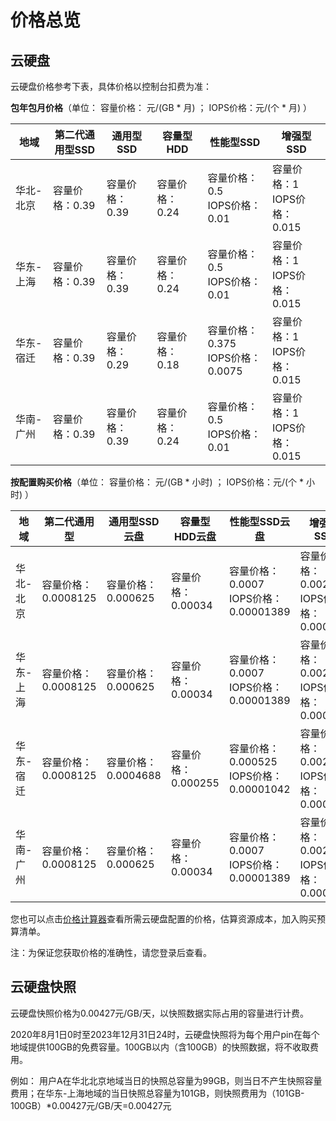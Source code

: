 # 价格总览

## 云硬盘

云硬盘价格参考下表，具体价格以控制台扣费为准：

**包年包月价格**（单位：  容量价格： 元/(GB * 月) ； IOPS价格：元/(个 * 月) ）

| 地域      | 第二代通用型SSD | 通用型SSD      | 容量型HDD      | 性能型SSD                             | 增强型SSD                        |
| --------- | --------------- | -------------- | -------------- | ------------------------------------- | -------------------------------- |
| 华北-北京 | 容量价格：0.39  | 容量价格：0.39 | 容量价格：0.24 | 容量价格：0.5<br />IOPS价格：0.01     | 容量价格：1<br />IOPS价格：0.015 |
| 华东-上海 | 容量价格：0.39  | 容量价格：0.39 | 容量价格：0.24 | 容量价格：0.5<br />IOPS价格：0.01     | 容量价格：1<br />IOPS价格：0.015 |
| 华东-宿迁 | 容量价格：0.39  | 容量价格：0.29 | 容量价格：0.18 | 容量价格：0.375<br />IOPS价格：0.0075 | 容量价格：1<br />IOPS价格：0.015 |
| 华南-广州 | 容量价格：0.39  | 容量价格：0.39 | 容量价格：0.24 | 容量价格：0.5<br />IOPS价格：0.01     | 容量价格：1<br />IOPS价格：0.015 |

 


**按配置购买价格**（单位：  容量价格： 元/(GB * 小时) ； IOPS价格：元/(个 * 小时) ）

| 地域      | 第二代通用型        | 通用型SSD云盘       | 容量型HDD云盘      | 性能型SSD云盘                                | 增强型SSD                                 |
| --------- | ------------------- | ------------------- | ------------------ | -------------------------------------------- | ----------------------------------------- |
| 华北-北京 | 容量价格：0.0008125 | 容量价格：0.000625  | 容量价格：0.00034  | 容量价格：0.0007<br />IOPS价格：0.00001389   | 容量价格：0.00208<br />IOPS价格：0.000021 |
| 华东-上海 | 容量价格：0.0008125 | 容量价格：0.000625  | 容量价格：0.00034  | 容量价格：0.0007<br />IOPS价格：0.00001389   | 容量价格：0.00208<br />IOPS价格：0.000021 |
| 华东-宿迁 | 容量价格：0.0008125 | 容量价格：0.0004688 | 容量价格：0.000255 | 容量价格：0.000525<br />IOPS价格：0.00001042 | 容量价格：0.00208<br />IOPS价格：0.000021 |
| 华南-广州 | 容量价格：0.0008125 | 容量价格：0.000625  | 容量价格：0.00034  | 容量价格：0.0007<br />IOPS价格：0.00001389   | 容量价格：0.00208<br />IOPS价格：0.000021 |

 


您也可以点击[价格计算器](https://www.jdcloud.com/cn/calculator/calDisk)查看所需云硬盘配置的价格，估算资源成本，加入购买预算清单。

注：为保证您获取价格的准确性，请您登录后查看。



## 云硬盘快照

云硬盘快照价格为0.00427元/GB/天，以快照数据实际占用的容量进行计费。

2020年8月1日0时至2023年12月31日24时，云硬盘快照将为每个用户pin在每个地域提供100GB的免费容量。100GB以内（含100GB）的快照数据，将不收取费用。

例如： 用户A在华北北京地域当日的快照总容量为99GB，则当日不产生快照容量费用；在华东-上海地域的当日快照总容量为101GB，则快照费用为（101GB-100GB）*0.00427元/GB/天=0.00427元
